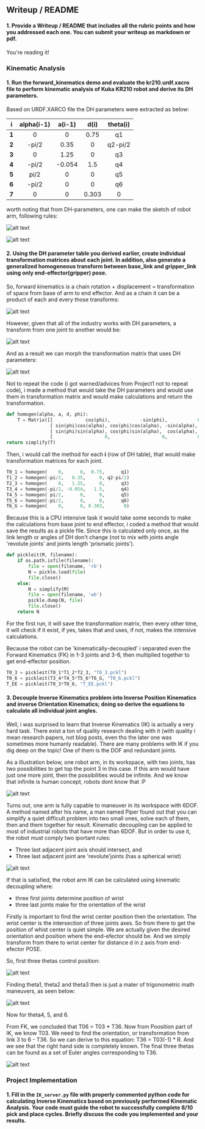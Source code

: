 

## Writeup / README

#### 1. Provide a Writeup / README that includes all the rubric points and how you addressed each one.  You can submit your writeup as markdown or pdf.  

You're reading it!  

[//]: # "Image References"

[image1]: ./misc_images/001.jpg
[image2]: ./misc_images/002.jpg
[image3]: ./misc_images/003.jpg
[image4]: ./misc_images/004.jpg
[image5]: ./misc_images/005.jpg
[image6]: ./misc_images/006.jpg
[image7]: ./misc_images/007.jpg
[image8]: ./misc_images/008.jpg
[image9]: ./misc_images/009.jpg
[image10]: ./misc_images/010.jpg
[image11]: ./misc_images/011.jpg
[image12]: ./misc_images/012.jpg
[image13]: ./misc_images/013.jpg
[image14]: ./misc_images/014.jpg
[image15]: ./misc_images/015.jpg
[image16]: ./misc_images/016.jpg
[image17]: ./misc_images/017.jpg
[image18]: ./misc_images/018.jpg
[image19]: ./misc_images/019.jpg
[image20]: ./misc_images/020.jpg
[image21]: ./misc_images/021.jpg
[image22]: ./misc_images/022.jpg

### Kinematic Analysis
#### 1. Run the forward_kinematics demo and evaluate the kr210.urdf.xacro file to perform kinematic analysis of Kuka KR210 robot and derive its DH parameters.

Based on URDF.XARCO file the DH parameters were extracted as below:

|   i   | alpha(i-1) | a(i-1) | d(i)  | theta(i) |
| :---: | :--------: | :----: | :---: | :------: |
| **1** |     0      |   0    | 0.75  |    q1    |
| **2** |   -pi/2    |  0.35  |   0   | q2-pi/2  |
| **3** |     0      |  1.25  |   0   |    q3    |
| **4** |   -pi/2    | -0.054 |  1.5  |    q4    |
| **5** |    pi/2    |   0    |   0   |    q5    |
| **6** |   -pi/2    |   0    |   0   |    q6    |
| **7** |     0      |   0    | 0.303 |    0     |

worth noting that from DH-parameters, one can make the sketch of robot arm, following rules:

![alt text][image14]

![alt text][image19]

#### 2. Using the DH parameter table you derived earlier, create individual transformation matrices about each joint. In addition, also generate a generalized homogeneous transform between base_link and gripper_link using only end-effector(gripper) pose.

So, forward kinematics is a chain rotation + displacement = transformation of space from base of arm to end effector. And as a chain it can be a product of each and every those transforms:

![alt text][image12]

However, given that all of the industry works with DH parameters, a transform from one joint to another would be: 

![alt text][image13]

And as a result we can morph the transformation matrix that uses DH parameters:

![alt text][image15]

Not to repeat the code (i got warned/advices from Project1 not to repeat code), i made a method that would take the DH parameters and would use them in transformation matrix and would make calculations and return the transformation.

```python
def homogen(alpha, a, d, phi):
    T = Matrix([[            cos(phi),           -sin(phi),           0,             a],
                [ sin(phi)cos(alpha), cos(phi)cos(alpha), -sin(alpha), -sin(alpha)*d],
                [ sin(phi)sin(alpha), cos(phi)sin(alpha),  cos(alpha),  cos(alpha)*d],
                [                   0,                   0,           0,             1]])
return simplify(T)
```

Then, i would call the method for each **i** (row of DH table), that would make transformation matrices for each joint.


```python
T0_1 = homogen(    0,      0,  0.75,      q1)
T1_2 = homogen(-pi/2,   0.35,     0, q2-pi/2)
T2_3 = homogen(    0,   1.25,     0,      q3)
T3_4 = homogen(-pi/2, -0.054,   1.5,      q4)
T4_5 = homogen( pi/2,      0,     0,      q5)
T5_6 = homogen(-pi/2,      0,     0,      q6)
T6_G = homogen(    0,      0, 0.303,       0)
```

Because this is a CPU intensive task it would take some seconds to make the calculations from base joint to end effector, i coded a method that would save the results as a pickle file. Since this is calculated only once, as the link length or angles of DH don't change (not to mix with joints angle 'revolute joints' and joints length 'prismatic joints'). 

```python
def pickleit(M, filename):
    if os.path.isfile(filename):
        file = open(filename, 'rb')
        N = pickle.load(file)
        file.close()
    else:
        N = simplify(M)
        file = open(filename, 'wb')
        pickle.dump(N, file)
        file.close()      
    return N
```

For the first run, it will save the transformation matrix, then every other time, it will check if it exist, if yes, takes that and uses, if not, makes the intensive calculations.

Because the robot can be 'kinematically-decoupled' i separated even the Forward Kinematics (FK) in 1-3 joints and 3-6, then multiplied together to get end-effector position.

```python
T0_3 = pickleit(T0_1*T1_2*T2_3, "T0_3.pckl")
T0_6 = pickleit(T3_4*T4_5*T5_6*T6_G, "T0_6.pckl")
T_EE = pickleit(T0_3*T0_6, "T_EE.pckl")
```



#### 3. Decouple Inverse Kinematics problem into Inverse Position Kinematics and inverse Orientation Kinematics; doing so derive the equations to calculate all individual joint angles.

Well, i was surprised to learn that Inverse Kinematics (IK) is actually a very hard task. There exist a ton of quality research dealing with it (with quality i mean research papers, not blog posts, even tho the later one was sometimes more humanly readable). There are many problems with IK if you dig deep on the topic!  One of them is the DOF and redundant joints. 

As a illustration below, one robot arm, in its workspace, with two joints, has two possibilities to get top the point 3 in this case. If this arm would have just one more joint, then the possibilities would be infinite. And we know that infinite is human concept, robots dont know that :P

![alt text][image17]

Turns out, one arm is fully capable to maneuver in its workspace with 6DOF. A method named after his name, a man named Piper found out that you can simplify a quiet difficult problem into two small ones, solve each of them, then and them together for result. Kinematic decoupling can be applied to most of industrial robots that have more than 6DOF. But in order to use it, the robot must comply two iportant rules:

- Three last adjacent joint axis should intersect, and
- Three last adjacent joint are 'revolute'joints (has a spherical wrist)

![alt text][image20]

If that is satisfied, the robot arm IK can be calculated using kinematic decoupling where:

- three first joints determine position of wrist
- three last joints make for the orientation of the wrist


Firstly is important to find the wrist center position then the orientation. The wrist center is the intersection of three joints axes. So from there to get the position of whist center is quiet simple. We are actually given the desired orientation and position where the end-efector should be. And we simply transform from there to wrist center for distance d in z axis from end-efector POSE. 

So, first three thetas control position:

![alt text][image21]

Finding theta1, theta2 and theta3 then is just a mater of trigonometric math maneuvers, as seen below:

![alt text][image22]

Now for theta4, 5, and 6.

From FK, we concluded that T06 = T03 * T36. Now from Poosition part of IK, we know T03. We need to find the orientation, or transformation from link 3 to 6 - T36. So we can derive to this equation: T36 = T03(-1) * R. And we see that the right hand side is completely known. The final three thetas can be found as a set of Euler angles corresponding to T36.

![alt text][image9]

### Project Implementation

#### 1. Fill in the `IK_server.py` file with properly commented python code for calculating Inverse Kinematics based on previously performed Kinematic Analysis. Your code must guide the robot to successfully complete 8/10 pick and place cycles. Briefly discuss the code you implemented and your results. 







